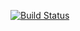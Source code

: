 [![Build Status](https://travis-ci.org/freeuni-sdp/todo-core.svg?branch=master)](https://travis-ci.org/freeuni-sdp/todo-core)
